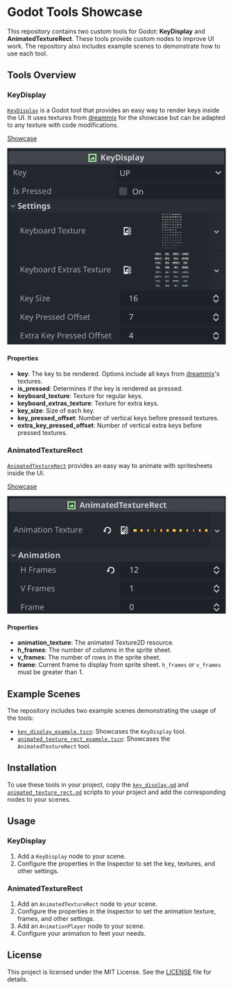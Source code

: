 # Godot Tools Showcase

This repository contains two custom tools for Godot: **KeyDisplay** and **AnimatedTextureRect**. These tools provide custom nodes to improve UI work. The repository also includes example scenes to demonstrate how to use each tool.

## Tools Overview

### KeyDisplay

[`KeyDisplay`](./tools/key_display_readme.md) is a Godot tool that provides an easy way to render keys inside the UI. It uses textures from [dreammix](https://dreammix.itch.io/keyboard-keys-for-ui) for the showcase but can be adapted to any texture with code modifications.

[Showcase](https://koppigames.itch.io/keydisplay)

![KeyDisplay Properties](./screenshots/key_display_properties.png)

#### Properties

- **key**: The key to be rendered. Options include all keys from [dreammix](https://dreammix.itch.io/keyboard-keys-for-ui)'s textures.
- **is_pressed**: Determines if the key is rendered as pressed.
- **keyboard_texture**: Texture for regular keys.
- **keyboard_extras_texture**: Texture for extra keys.
- **key_size**: Size of each key.
- **key_pressed_offset**: Number of vertical keys before pressed textures.
- **extra_key_pressed_offset**: Number of vertical extra keys before pressed textures.

### AnimatedTextureRect

[`AnimatedTextureRect`](./tools/animaed_texture_rect_readme.md) provides an easy way to animate with spritesheets inside the UI.

[Showcase](https://koppigames.itch.io/animatedtexturerect)

![AnimatedTextureRect Properties](./screenshots/animated_texture_rect_properties.png)


#### Properties

- **animation_texture**: The animated Texture2D resource.
- **h_frames**: The number of columns in the sprite sheet.
- **v_frames**: The number of rows in the sprite sheet.
- **frame**: Current frame to display from sprite sheet. `h_frames` or `v_frames` must be greater than 1.

## Example Scenes

The repository includes two example scenes demonstrating the usage of the tools:

- [`key_display_example.tscn`](./scenes/key_display_example.tscn): Showcases the `KeyDisplay` tool.
- [`animated_texture_rect_example.tscn`](./scenes/animated_texture_rect_example.tscn): Showcases the `AnimatedTextureRect` tool.

## Installation

To use these tools in your project, copy the [`key_display.gd`](./tools/key_display.gd) and [`animated_texture_rect.gd`](./tools/animated_texture_rect.gd) scripts to your project and add the corresponding nodes to your scenes.

## Usage

### KeyDisplay

1. Add a `KeyDisplay` node to your scene.
2. Configure the properties in the Inspector to set the key, textures, and other settings.

### AnimatedTextureRect

1. Add an `AnimatedTextureRect` node to your scene.
2. Configure the properties in the Inspector to set the animation texture, frames, and other settings.
3. Add an `AnimationPlayer` node to your scene.
4. Configure your animation to feet your needs.

## License

This project is licensed under the MIT License. See the [LICENSE](LICENSE) file for details.
